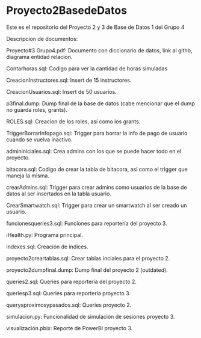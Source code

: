 # Proyecto2BasedeDatos
Este es el repositorio del Proyecto 2 y 3 de Base de Datos 1 del Grupo 4


Descripcion de documentos:

Proyecto#3 Grupo4.pdf: Documento con diccionario de datos, link al githb, diagrama entidad relacion.

Contarhoras.sql: Codigo para ver la cantidad de horas simuladas

CreacionInstructores.sql: Insert de 15 instructores.

CreacionUsuarios.sql: Insert de 50 usuarios.

p3final.dump: Dump final de la base de datos (cabe mencionar que el dump no guarda roles, grants).

ROLES.sql: Creacion de los roles, así como los grants.

TriggerBorrarInfopago.sql: Trigger para borrar la info de pago de usuario cuando se vuelva inactivo.

admininiciales.sql: Crea admins con los que se puede hacer todo en el proyecto.

bitacora.sql: Codigo de crear la tabla de bitacora, así como el trigger que maneja la misma.

crearAdmins.sql: Trigger para crear admins como usuarios de la base de datos al ser insertados en la tabla usuario.

CrearSmartwatch.sql: Trigger para crear un smartwatch al ser creado un usuario.

funcionesqueries3.sql: Funciones para reportería del proyecto 3.

iHealth.py: Programa principal.

indexes.sql: Creación de indices.

proyecto2creartablas.sql: Crear tablas inciales para el proyecto 2.

proyecto2dumpfinal.dump: Dump final del proyecto 2 (outdated).

queries2.sql: Queries para reportería del proyecto 2.

queriesp3.sql: Queries para reportería proyecto 3.

querysproximosypasados.sql: Queries proyecto 2.

simulacion.py: Funcionalidad de simulación de sesiones proyecto 3.

visualización.pbix: Reporte de PowerBI proyecto 3.

